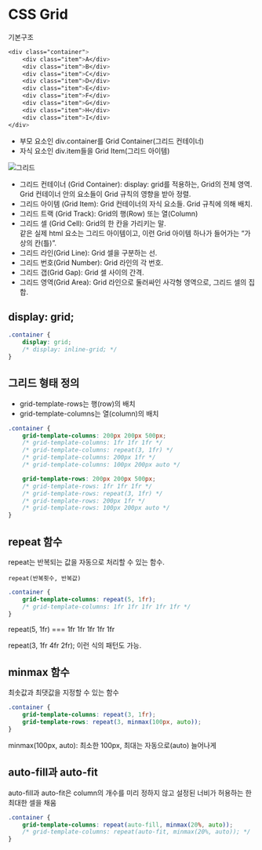 # CSS Grid

기본구조
```css
<div class="container">
	<div class="item">A</div>
	<div class="item">B</div>
	<div class="item">C</div>
	<div class="item">D</div>
	<div class="item">E</div>
	<div class="item">F</div>
	<div class="item">G</div>
	<div class="item">H</div>
	<div class="item">I</div>
</div>
```
- 부모 요소인 div.container를 Grid Container(그리드 컨테이너)
- 자식 요소인 div.item들을 Grid Item(그리드 아이템)

![그리드](https://studiomeal.com/wp-content/uploads/2020/01/03-2.jpg)
- 그리드 컨테이너 (Grid Container): display: grid를 적용하는, Grid의 전체 영역. Grid 컨테이너 안의 요소들이 Grid 규칙의 영향을 받아 정렬.
- 그리드 아이템 (Grid Item): Grid 컨테이너의 자식 요소들. Grid 규칙에 의해 배치.
- 그리드 트랙 (Grid Track): Grid의 행(Row) 또는 열(Column)
- 그리드 셀 (Grid Cell): Grid의 한 칸을 가리키는 말. <div>같은 실제 html 요소는 그리드 아이템이고, 이런 Grid 아이템 하나가 들어가는 “가상의 칸(틀)”.
- 그리드 라인(Grid Line): Grid 셀을 구분하는 선.
- 그리드 번호(Grid Number): Grid 라인의 각 번호.
- 그리드 갭(Grid Gap): Grid 셀 사이의 간격.
- 그리드 영역(Grid Area): Grid 라인으로 둘러싸인 사각형 영역으로, 그리드 셀의 집합.

## display: grid;
```css
.container {
	display: grid;
	/* display: inline-grid; */
}
```

## 그리드 형태 정의
- grid-template-rows는 행(row)의 배치
- grid-template-columns는 열(column)의 배치
```css
.container {
	grid-template-columns: 200px 200px 500px;
	/* grid-template-columns: 1fr 1fr 1fr */
	/* grid-template-columns: repeat(3, 1fr) */
	/* grid-template-columns: 200px 1fr */
	/* grid-template-columns: 100px 200px auto */

	grid-template-rows: 200px 200px 500px;
	/* grid-template-rows: 1fr 1fr 1fr */
	/* grid-template-rows: repeat(3, 1fr) */
	/* grid-template-rows: 200px 1fr */
	/* grid-template-rows: 100px 200px auto */
}
```

## repeat 함수
repeat는 반복되는 값을 자동으로 처리할 수 있는 함수.

`repeat(반복횟수, 반복값)`
```css
.container {
	grid-template-columns: repeat(5, 1fr);
	/* grid-template-columns: 1fr 1fr 1fr 1fr 1fr */
}
```

repeat(5, 1fr) === 1fr 1fr 1fr 1fr 1fr

repeat(3, 1fr 4fr 2fr); 이런 식의 패턴도 가능.

## minmax 함수
최솟값과 최댓값을 지정할 수 있는 함수
```css
.container {
	grid-template-columns: repeat(3, 1fr);
	grid-template-rows: repeat(3, minmax(100px, auto));
}
```
minmax(100px, auto): 최소한 100px, 최대는 자동으로(auto) 늘어나게

## auto-fill과 auto-fit
auto-fill과 auto-fit은 column의 개수를 미리 정하지 않고 설정된 너비가 허용하는 한 최대한 셀을 채움
```css
.container {
	grid-template-columns: repeat(auto-fill, minmax(20%, auto));
	/* grid-template-columns: repeat(auto-fit, minmax(20%, auto)); */
}
```
